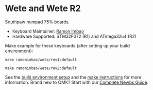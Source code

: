 # Wete and Wete R2

Southpaw numpad 75% boards.

* Keyboard Maintainer: [Ramon Imbao](https://github.com/ramonimbao)
* Hardware Supported: STM32F072 (R1) and ATmega32u4 (R2)

Make example for these keyboards (after setting up your build environment):

    make ramonimbao/wete/rev1:default
    
    make ramonimbao/wete/rev2:default

See the [build environment setup](https://docs.qmk.fm/#/getting_started_build_tools) and the [make instructions](https://docs.qmk.fm/#/getting_started_make_guide) for more information. Brand new to QMK? Start with our [Complete Newbs Guide](https://docs.qmk.fm/#/newbs).
